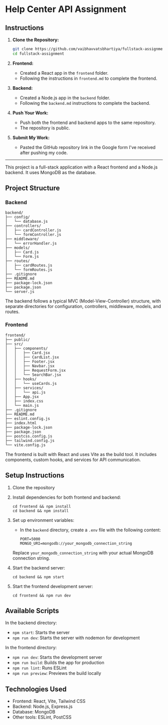 # Help Center API Assignment

## Instructions

1. **Clone the Repository:**
   ```bash
   git clone https://github.com/vaibhavvatsbhartiya/fullstack-assignment.git
   cd fullstack-assignment
   ```

2. **Frontend:**
   - Created a React app in the `frontend` folder.
   - Following the instructions in `frontend.md` to complete the frontend.

3. **Backend:**
   - Created a Node.js app in the `backend` folder.
   - Following the `backend.md` instructions to complete the backend.

4. **Push Your Work:**
   - Push both the frontend and backend apps to the same repository.
   - The repository is public.

5. **Submit My Work:**
   - Pasted the GitHub repository link in the Google form I've received after pushing my code.

---

This project is a full-stack application with a React frontend and a Node.js backend. It uses MongoDB as the database.

## Project Structure

### Backend
```
backend/
├── config/
│   └── database.js
├── controllers/
│   ├── cardController.js
│   └── formController.js
├── middleware/
│   └── errorHandler.js
├── models/
│   ├── Card.js
│   └── Form.js
├── routes/
│   ├── cardRoutes.js
│   └── formRoutes.js
├── .gitignore
├── README.md
├── package-lock.json
├── package.json
└── server.js
```

The backend follows a typical MVC (Model-View-Controller) structure, with separate directories for configuration, controllers, middleware, models, and routes.

### Frontend
```
frontend/
├── public/
├── src/
│   ├── components/
│   │   ├── Card.jsx
│   │   ├── CardList.jsx
│   │   ├── Footer.jsx
│   │   ├── Navbar.jsx
│   │   ├── RequestForm.jsx
│   │   └── SearchBar.jsx
│   ├── hooks/
│   │   └── useCards.js
│   ├── services/
│   │   └── api.js
│   ├── App.jsx
│   ├── index.css
│   └── main.js
├── .gitignore
├── README.md
├── eslint.config.js
├── index.html
├── package-lock.json
├── package.json
├── postcss.config.js
├── tailwind.config.js
└── vite.config.js
```

The frontend is built with React and uses Vite as the build tool. It includes components, custom hooks, and services for API communication.

## Setup Instructions

1. Clone the repository
2. Install dependencies for both frontend and backend:
   ```
   cd frontend && npm install
   cd backend && npm install
   ```
3. Set up environment variables:
   - In the `backend` directory, create a `.env` file with the following content:
     ```
     PORT=5000
     MONGO_URI=mongodb://your_mongodb_connection_string
     ```
   Replace `your_mongodb_connection_string` with your actual MongoDB connection string.

4. Start the backend server:
   ```
   cd backend && npm start
   ```

5. Start the frontend development server:
   ```
   cd frontend && npm run dev
   ```

## Available Scripts

In the backend directory:
- `npm start`: Starts the server
- `npm run dev`: Starts the server with nodemon for development

In the frontend directory:
- `npm run dev`: Starts the development server
- `npm run build`: Builds the app for production
- `npm run lint`: Runs ESLint
- `npm run preview`: Previews the build locally

## Technologies Used

- Frontend: React, Vite, Tailwind CSS
- Backend: Node.js, Express.js
- Database: MongoDB
- Other tools: ESLint, PostCSS
